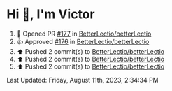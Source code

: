 <h1>Hi 👋, I'm Victor </h1>

<!--RECENT_ACTIVITY:start-->
1. 💪 Opened PR [#177](https://github.com/BetterLectio/betterLectio/pull/177) in [BetterLectio/betterLectio](https://github.com/BetterLectio/betterLectio)<br>
2. 👍 Approved [#176](https://github.com/BetterLectio/betterLectio/pull/176#pullrequestreview-1569346942) in [BetterLectio/betterLectio](https://github.com/BetterLectio/betterLectio)<br>
3. ⬆️ Pushed 2 commit(s) to [BetterLectio/betterLectio](https://github.com/BetterLectio/betterLectio)<br>
4. ⬆️ Pushed 2 commit(s) to [BetterLectio/betterLectio](https://github.com/BetterLectio/betterLectio)<br>
5. ⬆️ Pushed 2 commit(s) to [BetterLectio/betterLectio](https://github.com/BetterLectio/betterLectio)<br>
<!--RECENT_ACTIVITY:end-->

<!--RECENT_ACTIVITY:last_update-->
Last Updated: Friday, August 11th, 2023, 2:34:34 PM
<!--RECENT_ACTIVITY:last_update_end-->
